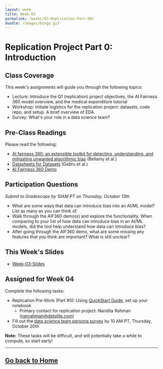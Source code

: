 ```yaml
---
layout: week
title: Week 03
permalink: /weeks/03-Replication-Part-00/
doodle: /images/bongo.gif
---
```


# Replication Project Part 0: Introduction

## Class Coverage
This week's assignments will guide you through the following topics:
* Lecture: Introduce the Q1 (replication) project objectives, the AI Fairness 360 model overview, and the medical expenditure tutorial
* Workshop: Initiate logistics for the replication project: datasets, code repo, and setup. A brief overview of EDA.
* Survey: What's your role in a data science team?

## Pre-Class Readings
Please read the following:
* [AI fairness 360: an extensible toolkit for detecting, understanding, and mitigating unwanted algorithmic bias](https://arxiv.org/pdf/1810.01943.pdf) (Bellamy et al.)
* [Datasheets for Datasets](https://arxiv.org/abs/1803.09010) (Gebru et al.)
* [AI Fairness 360 Demo](https://aif360.mybluemix.net/data)

## Participation Questions 
_Submit to Gradescope by 10AM PT on Thursday, October 13th_
* What are some ways that data can introduce bias into an AI/ML model? List as many as you can think of.
* Walk through the AIF360 demo(s) and explore the functionality. When comparing to your list of how data can introduce bias in an AI/ML models, did the tool help understand *how* data can introduce bias? 
* After going through the AIF360 demo, what are some missing any features that you think are important? What is still unclear?

## This Week's Slides
* [Week-03-Slides](https://github.com/nanrahman/capstone-responsible-ai/blob/483282f030af9225528cee3935203bb612ca71da/notes/week-03/Week-3-slides.pdf)

## Assigned for Week 04
Complete the following tasks:
* Replication Pre-Work (Part #0): Using [QuickStart Guide](https://github.com/nanrahman/capstone-responsible-ai/blob/483282f030af9225528cee3935203bb612ca71da/notes/week-03/Quick-start.md), set up your notebook
  * Primary contact for replication project: Nandita Rahman (nanrahman@deloitte.com)
* Fill out the [data science team persona survey](https://forms.gle/5Fv7XZDABVEzphQ88) by 10 AM PT, Thursday, October 20th

**Note:** These tasks will be difficult, and will potentially take a while to compute, so start early!

---
[Go back to Home](https://nanrahman.github.io/capstone-responsible-ai/)
---

